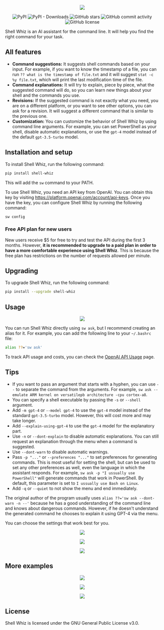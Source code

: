 <p align="center">
  <img src="https://github.com/beimzhan/shell-whiz/raw/main/images/shell-whiz.png" />
</p>

<p align="center">
  <img src="https://img.shields.io/pypi/v/shell-whiz" alt="PyPI" />
  <img src="https://img.shields.io/pypi/dm/shell-whiz" alt="PyPI - Downloads" />
  <img
    src="https://img.shields.io/github/stars/beimzhan/shell-whiz"
    alt="GitHub stars"
  />
  <img
    src="https://img.shields.io/github/commit-activity/m/beimzhan/shell-whiz"
    alt="GitHub commit activity"
  />
  <img
    src="https://img.shields.io/github/license/beimzhan/shell-whiz"
    alt="GitHub license"
  />
</p>

Shell Whiz is an AI assistant for the command line. It will help you find the right command for your task.

## All features

- **Command suggestions:** It suggests shell commands based on your input. For example, if you want to know the timestamp of a file, you can run `?? what is the timestamp of file.txt` and it will suggest `stat -c %y file.txt`, which will print the last modification time of the file.
- **Command explanations:** It will try to explain, piece by piece, what the suggested command will do, so you can learn new things about your shell and the commands you use.
- **Revisions:** If the suggested command is not exactly what you need, you are on a different platform, or you want to see other options, you can ask for a revision. It will suggest a different command that is similar to the previous one.
- **Customization:** You can customize the behavior of Shell Whiz by using command line arguments. For example, you can set PowerShell as your shell, disable automatic explanations, or use the `gpt-4` model instead of the default `gpt-3.5-turbo` model.

## Installation and setup

To install Shell Whiz, run the following command:

```bash
pip install shell-whiz
```

This will add the `sw` command to your PATH.

To use Shell Whiz, you need an API key from OpenAI. You can obtain this key by visiting https://platform.openai.com/account/api-keys. Once you have the key, you can configure Shell Whiz by running the following command:

```bash
sw config
```

### Free API plan for new users

New users receive $5 for free to try and test the API during the first 3 months. However, **it is recommended to upgrade to a paid plan in order to have a more comfortable experience using Shell Whiz**. This is because the free plan has restrictions on the number of requests allowed per minute.

## Upgrading

To upgrade Shell Whiz, run the following command:

```bash
pip install --upgrade shell-whiz
```

## Usage

<p align="center">
  <img
    src="https://github.com/beimzhan/shell-whiz/blob/main/examples/files_modified_in_the_last_7_days-20230915.gif?raw=true"
  />
</p>

You can run Shell Whiz directly using `sw ask`, but I recommend creating an alias for it. For example, you can add the following line to your `~/.bashrc` file:

```bash
alias ??='sw ask'
```

To track API usage and costs, you can check the [OpenAI API Usage](https://platform.openai.com/account/usage) page.

## Tips

- If you want to pass an argument that starts with a hyphen, you can use `--` to separate the command from the arguments. For example, `sw ask -- emulate ARM kernel on versatilepb architecture -cpu cortex-a8`.
- You can specify a shell executable by passing the `-s` or `--shell` argument.
- Add `-m gpt-4` or `--model gpt-4` to use the `gpt-4` model instead of the standard `gpt-3.5-turbo` model. However, this will cost more and may take longer.
- Add `--explain-using-gpt-4` to use the `gpt-4` model for the explanatory part.
- Use `-n` or `--dont-explain` to disable automatic explanations. You can still request an explanation through the menu when a command is suggested.
- Use `--dont-warn` to disable automatic warnings.
- Pass `-p "..."` or `--preferences "..."` to set preferences for generating commands. This is most useful for setting the shell, but can be used to set any other preferences as well, even the language in which the assistant responds. For example, `sw ask -p "I ussually use PowerShell"` will generate commands that work in PowerShell. By default, this parameter is set to `I ussually use Bash on Linux`.
- Add `-q` or `--quiet` to not show the menu and end immediately.

The original author of the program usually uses `alias ??='sw ask --dont-warn -n --'` because he has a good understanding of the command line and knows about dangerous commands. However, if he doesn't understand the generated command he chooses to explain it using GPT-4 via the menu.

You can choose the settings that work best for you.

<p align="center">
  <img
    src="https://github.com/beimzhan/shell-whiz/raw/main/examples/list_open_ports-20230916.png"
  />
</p>
<p align="center">
  <img
    src="https://github.com/beimzhan/shell-whiz/raw/main/examples/set_environment_variable-20230916.png"
  />
</p>
<p align="center">
  <img
    src="https://github.com/beimzhan/shell-whiz/raw/main/examples/closed_issues_on_beimzhan_shell_whiz-20230920.png"
  />
</p>

## More examples

<p align="center">
  <img
    src="https://github.com/beimzhan/shell-whiz/blob/main/examples/create_a_4_GB_file_with_random_data-20230915.gif?raw=true"
  />
</p>
<p align="center">
  <img
    src="https://github.com/beimzhan/shell-whiz/blob/main/examples/list_processes_sorted_by_memory_usage-20230915.gif?raw=true"
  />
</p>
<p align="center">
  <img
    src="https://github.com/beimzhan/shell-whiz/blob/main/examples/most_frequently_modified_files_in_the_repository-20230915.gif?raw=true"
  />
</p>

## License

Shell Whiz is licensed under the GNU General Public License v3.0.
